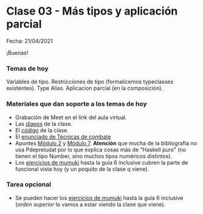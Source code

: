 # Clase 03 - Más tipos y aplicación parcial

Fecha: 21/04/2021

¡Buenas!

### Temas de hoy
Variables de tipo. Restricciones de tipo (formalicemos typeclasses existentes). Type Alias. Aplicacion parcial (en la composición).  

### Materiales que dan soporte a los temas de hoy

* Grabación de Meet en el link del aula virtual.
* Las [diapos](https://docs.google.com/presentation/d/1P_oLC9hDIPfwZ8mpEnxBrneTGWYwsODZCUt7_-MNbI8/edit?usp=sharing) de la clase.
* El [código](https://github.com/pdepjm/2021-f-clase3) de la clase.
* El [enunciado de Técnicas de combate](https://docs.google.com/document/d/1-lM5Yo3Kc2cici86Q9OI6eUEayhRN2DmqYnK14SuuIM/edit?usp=sharing)
* Apuntes [Módulo 2](https://docs.google.com/document/d/1n7TPE2qRpFSnj95lIZFD-q7Ko_DT9XZLH9_kEkNClrU/edit) y [Módulo 7](https://docs.google.com/document/d/1q2o2zCBU2LOfJs3nWG7-r6SaFHCIU5c0M4CJNmqOIO0/edit). **Atención** que mucha de la bibliografía no usa Pdepreludat por lo que explica cosas más de "Haskell puro" (no tienen el tipo Number, sino muchos tipos numéricos distintos).
* Los [ejercicios de mumuki](https://mumuki.io/pdep-utn/chapters/435-programacion-funcional) hasta la guía 6 inclusive cubren la parte de funcional vista hoy (y un poquito de la clase q viene). 

### Tarea opcional

* Se pueden hacer los [ejercicios de mumuki](https://mumuki.io/pdep-utn/chapters/435-programacion-funcional) hasta la guía 6 inclusive (_orden superior_ lo vamos a estar viendo la clase que viene).
